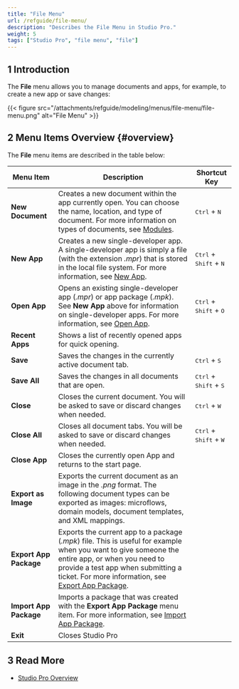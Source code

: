 ```yaml
---
title: "File Menu"
url: /refguide/file-menu/
description: "Describes the File Menu in Studio Pro."
weight: 5
tags: ["Studio Pro", "file menu", "file"]
---
```


## 1 Introduction

The **File** menu allows you to manage documents and apps, for example, to create a new app or save changes:

{{< figure src="/attachments/refguide/modeling/menus/file-menu/file-menu.png" alt="File Menu" >}}


## 2 Menu Items Overview {#overview}

The **File** menu items are described in the table below:

| Menu Item                  | Description                                                  | Shortcut Key                                      |
| -------------------------- | ------------------------------------------------------------ | ------------------------------------------------- |
| **New Document**           | Creates a new document within the app currently open. You can choose the name, location, and type of document. For more information on types of documents, see [Modules](/refguide/modules/). | <kbd>Ctrl</kbd> + <kbd>N</kbd>                    |
| **New App**            | Creates a new single-developer app. A single-developer app is simply a file (with the extension *.mpr*) that is stored in the local file system. For more information, see [New App](/refguide/new-app/). | <kbd>Ctrl</kbd> + <kbd>Shift</kbd> + <kbd>N</kbd> |
| **Open App**           | Opens an existing single-developer app (*.mpr*) or app package (*.mpk*). See **New App** above for information on single-developer apps. For more information, see [Open App](/refguide/open-app-dialog/). | <kbd>Ctrl</kbd> + <kbd>Shift</kbd> + <kbd>O</kbd> |
| **Recent Apps**        | Shows a list of recently opened apps for quick opening.  |                                                   |
| **Save**                   | Saves the changes in the currently active document tab.      | <kbd>Ctrl</kbd> + <kbd>S</kbd>                    |
| **Save All**               | Saves the changes in all documents that are open.            | <kbd>Ctrl</kbd> + <kbd>Shift</kbd> + <kbd>S</kbd> |
| **Close**                  | Closes the current document. You will be asked to save or discard changes when needed. | <kbd>Ctrl</kbd> + <kbd>W</kbd>                    |
| **Close All**              | Closes all document tabs. You will be asked to save or discard changes when needed. | <kbd>Ctrl</kbd> + <kbd>Shift</kbd> + <kbd>W</kbd> |
| **Close App**          | Closes the currently open App and returns to the start page. |                                                   |
| **Export as Image**        | Exports the current document as an image in the *.png* format. The following document types can be exported as images: microflows, domain models, document templates, and XML mappings. |                                                   |
| **Export App Package** | Exports the current app to a package (*.mpk*) file. This is useful for example when you want to give someone the entire app, or when you need to provide a test app when submitting a ticket. For more information, see [Export App Package](/refguide/export-app-package-dialog/). |                                                   |
| **Import App Package** | Imports a package that was created with the **Export App Package** menu item. For more information, see [Import App Package](/refguide/import-app-package-dialog/). |                                                   |
| **Exit**                   | Closes Studio Pro                                            |                                                   |

## 3 Read More

* [Studio Pro Overview](/refguide/studio-pro-overview/)
